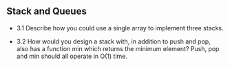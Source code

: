 ## Stack and Queues

- 3.1 Describe how you could use a single array to implement three stacks.

- 3.2 How would you design a stack with, in addition to push and pop, also has a function min which returns the minimum element? Push, pop and min should all operate in O(1) time.
